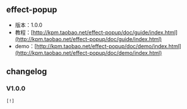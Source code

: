 ## effect-popup

* 版本：1.0.0
* 教程：[http://kpm.taobao.net/effect-popup/doc/guide/index.html](http://kpm.taobao.net/effect-popup/doc/guide/index.html)
* demo：[http://kpm.taobao.net/effect-popup/doc/demo/index.html](http://kpm.taobao.net/effect-popup/doc/demo/index.html)

## changelog

### V1.0.0

    [!] 